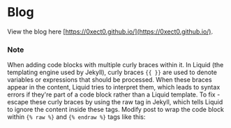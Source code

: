 # Blog

View the blog here [https://0xect0.github.io/](https://0xect0.github.io/).

### Note
When adding code blocks with multiple curly braces within it. In Liquid (the templating engine used by Jekyll), curly braces `{{ }}` are used to denote variables or expressions that should be processed. When these braces appear in the content, Liquid tries to interpret them, which leads to syntax errors if they're part of a code block rather than a Liquid template. To fix - escape these curly braces by using the raw tag in Jekyll, which tells Liquid to ignore the content inside these tags. Modify post to wrap the code block within `{% raw %}` and `{% endraw %}` tags like this: